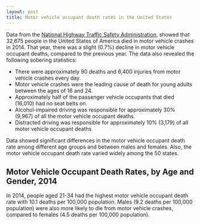 ```yaml
---
layout: post
title: Motor vehicle occupant death rates in the United States
---
```


Data from the [National Highway Traffic Safety Administration](https://www.nhtsa.gov/), showed that 32,675 people in the United States of America died in motor vehicle crashes in 2014. That year, there was a slight (0.7%) decline in motor vehicle occupant deaths, compared to the previous year. The data also revealed the following sobering statistics:
* There were approximately 90 deaths and 6,400 injuries from motor vehicle crashes every day.
* Motor vehicle crashes were the leading cause of death for young adults between the ages of 16 and 24.
* Approximately half of the passenger vehicle occupants that died (16,010) had no seat belts on.
* Alcohol-impaired driving was responsible for approximately 30% (9,967) of all the motor vehicle occupant deaths.
* Distracted driving was responsible for approximately 10% (3,179) of all motor vehicle occupant deaths

Data showed significant differences in the motor vehicle occupant death rate among different age groups and between males and females. Also, the motor vehicle occupant death rate varied widely among the 50 states.

## Motor Vehicle Occupant Death Rates, by Age and Gender, 2014
In 2014, people aged 21-34 had the highest motor vehicle occupant death rate with 10.1 deaths per 100,000 population. Males (9.2 deaths per 100,000 population) were also more likely to die from motor vehicle crashes, compared to females (4.5 deaths per 100,000 population).
